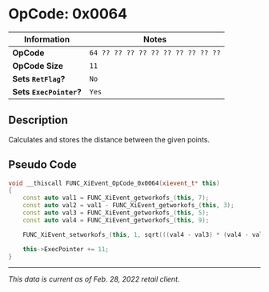# OpCode: 0x0064

| Information               | Notes |
|---                        |---    |
| **OpCode**                | `64 ?? ?? ?? ?? ?? ?? ?? ?? ?? ??` |
| **OpCode Size**           | `11`  |
| **Sets `RetFlag`?**       | `No`  |
| **Sets `ExecPointer`?**   | `Yes` |

## Description

Calculates and stores the distance between the given points.

## Pseudo Code

```cpp
void __thiscall FUNC_XiEvent_OpCode_0x0064(xievent_t* this)
{
    const auto val1 = FUNC_XiEvent_getworkofs_(this, 7);
    const auto val2 = val1 - FUNC_XiEvent_getworkofs_(this, 3);
    const auto val3 = FUNC_XiEvent_getworkofs_(this, 5);
    const auto val4 = FUNC_XiEvent_getworkofs_(this, 9);

    FUNC_XiEvent_setworkofs_(this, 1, sqrt(((val4 - val3) * (val4 - val3)) + (val2 * val2)));

    this->ExecPointer += 11;
}
```

---

_This data is current as of Feb. 28, 2022 retail client._